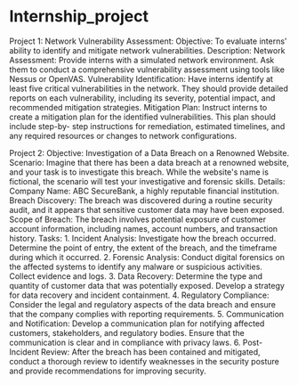 # Internship_project

Project 1:
Network Vulnerability Assessment:
Objective: To evaluate interns' ability to identify and mitigate
network vulnerabilities. Description: Network Assessment:
Provide interns with a simulated network environment. Ask
them to conduct a comprehensive vulnerability assessment
using tools like Nessus or OpenVAS.
Vulnerability Identification: Have interns identify at least five
critical vulnerabilities in the network. They should provide
detailed reports on each vulnerability, including its severity,
potential impact, and recommended mitigation strategies.
Mitigation Plan: Instruct interns to create a mitigation plan for
the identified vulnerabilities. This plan should include step-by-
step instructions for remediation, estimated timelines, and any
required resources or changes to network configurations.


Project 2:
Objective: Investigation of a Data Breach on a Renowned
Website.
Scenario: Imagine that there has been a data breach at a
renowned website, and your task is to investigate this breach.
While the website's name is fictional, the scenario will test your
investigative and forensic skills.
Details: Company Name: ABC SecureBank, a highly reputable
financial institution. Breach Discovery: The breach was
discovered during a routine security audit, and it appears that
sensitive customer data may have been exposed. Scope of
Breach: The breach involves potential exposure of customer
account information, including names, account numbers, and
transaction history.
Tasks: 1. Incident Analysis: Investigate how the breach occurred.
Determine the point of entry, the extent of the breach, and the
timeframe during which it occurred.
2. Forensic Analysis: Conduct digital forensics on the affected
systems to identify any malware or suspicious activities. Collect
evidence and logs.
3. Data Recovery: Determine the type and quantity of customer
data that was potentially exposed. Develop a strategy for data
recovery and incident containment.
4. Regulatory Compliance: Consider the legal and regulatory
aspects of the data breach and ensure that the company
complies with reporting requirements.
5. Communication and Notification: Develop a communication
plan for notifying affected customers, stakeholders, and
regulatory bodies. Ensure that the communication is clear and in
compliance with privacy laws.
6. Post-Incident Review: After the breach has been contained
and mitigated, conduct a thorough review to identify
weaknesses in the security posture and provide
recommendations for improving security.
